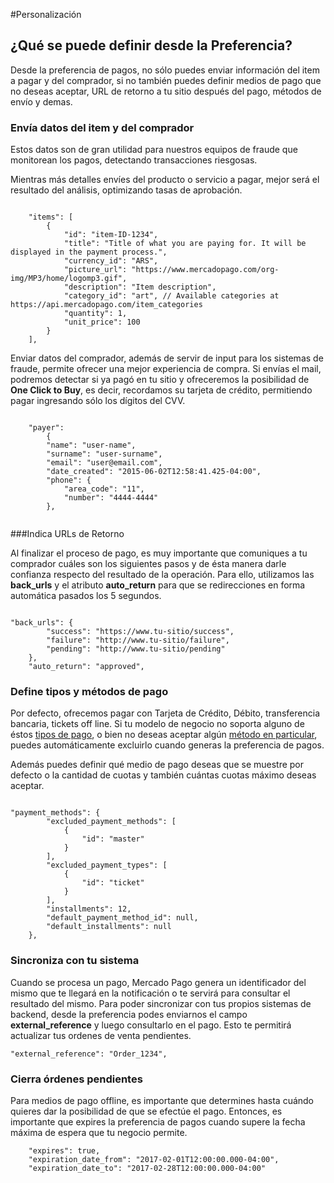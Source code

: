 #Personalización

## ¿Qué se puede definir desde la Preferencia?

Desde la preferencia de pagos, no sólo puedes enviar información del item a pagar y del comprador, si no también puedes definir medios de pago que no deseas aceptar, URL de retorno a tu sitio después del pago, métodos de envío y demas.   

### Envía datos del item y del comprador

Estos datos son de gran utilidad para nuestros equipos de fraude que monitorean los pagos, detectando transacciones riesgosas.  

Mientras más detalles envíes del producto o servicio a pagar, mejor será el resultado del análisis, optimizando tasas de aprobación.

```curl

	"items": [
		{
			"id": "item-ID-1234",
			"title": "Title of what you are paying for. It will be displayed in the payment process.",
			"currency_id": "ARS",
			"picture_url": "https://www.mercadopago.com/org-img/MP3/home/logomp3.gif",
			"description": "Item description",
			"category_id": "art", // Available categories at https://api.mercadopago.com/item_categories
			"quantity": 1,
			"unit_price": 100
		}
	],
```

Enviar datos del comprador, además de servir de input para los sistemas de fraude, permite ofrecer una mejor experiencia de compra. Si envías el mail, podremos detectar si ya pagó en tu sitio y ofreceremos la posibilidad de **One Click to Buy**, es decir, recordamos su tarjeta de crédito, permitiendo pagar ingresando sólo los dígitos del CVV.

```curl
	
	"payer": 
		{
		"name": "user-name",
		"surname": "user-surname",
		"email": "user@email.com",
		"date_created": "2015-06-02T12:58:41.425-04:00",
		"phone": {
			"area_code": "11",
			"number": "4444-4444"
		},
		
```

###Indica URLs de Retorno

Al finalizar el proceso de pago, es muy importante que comuniques a tu comprador cuáles son los siguientes pasos y de ésta manera darle confianza respecto del resultado de la operación. Para ello, utilizamos las **back_urls** y el atributo **auto_return** para que se redirecciones en forma automática pasados los 5 segundos.

```curl

"back_urls": {
		"success": "https://www.tu-sitio/success",
		"failure": "http://www.tu-sitio/failure",
		"pending": "http://www.tu-sitio/pending"
	},
	"auto_return": "approved",

```

### Define tipos y métodos de pago

Por defecto, ofrecemos pagar con Tarjeta de Crédito, Débito, transferencia bancaria, tickets off line. Si tu modelo de negocio no soporta alguno de éstos [tipos de pago](https://api.mercadopago.com/payment_types), o bien no deseas aceptar algún [método en particular](https://api.mercadopago.com/v1/payment_methods/search?site_id=MLA&marketplace=NONE), puedes automáticamente excluirlo cuando generas la preferencia de pagos.  

Además puedes definir qué medio de pago deseas que se muestre por defecto o la cantidad de cuotas y también cuántas cuotas máximo deseas aceptar.



```curl

"payment_methods": {
		"excluded_payment_methods": [
			{
				"id": "master"
			}
		],
		"excluded_payment_types": [
			{
				"id": "ticket"
			}
		],
		"installments": 12,
		"default_payment_method_id": null,
		"default_installments": null
	},
```

### Sincroniza con tu sistema

Cuando se procesa un pago, Mercado Pago genera un identificador del mismo que te llegará en la notificación o te servirá para consultar el resultado del mismo. 
Para poder sincronizar con tus propios sistemas de backend, desde la preferencia podes enviarnos el campo **external_reference** y luego consultarlo en el pago. Esto te permitirá actualizar tus ordenes de venta pendientes.

```curl
"external_reference": "Order_1234",
```

### Cierra órdenes pendientes

Para medios de pago offline, es importante que determines hasta cuándo quieres dar la posibilidad de que se efectúe el pago. 
Entonces, es importante que expires la preferencia de pagos cuando supere la fecha máxima de espera que tu negocio permite.

```curl
	"expires": true,
	"expiration_date_from": "2017-02-01T12:00:00.000-04:00",
	"expiration_date_to": "2017-02-28T12:00:00.000-04:00"
```



